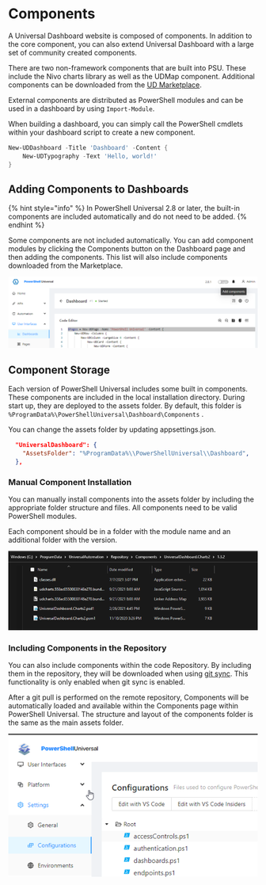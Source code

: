 # Components

A Universal Dashboard website is composed of components. In addition to the core component, you can also extend Universal Dashboard with a large set of community created components.

There are two non-framework components that are built into PSU. These include the Nivo charts library as well as the UDMap component. Additional components can be downloaded from the [UD Marketplace](https://marketplace.universaldashboard.io/).

External components are distributed as PowerShell modules and can be used in a dashboard by using `Import-Module`.

When building a dashboard, you can simply call the PowerShell cmdlets within your dashboard script to create a new component.

```powershell
New-UDDashboard -Title 'Dashboard' -Content {
    New-UDTypography -Text 'Hello, world!'
}
```

## Adding Components to Dashboards

{% hint style="info" %}
In PowerShell Universal 2.8 or later, the built-in components are included automatically and do not need to be added.&#x20;
{% endhint %}

Some components are not included automatically. You can add component modules by clicking the Components button on the Dashboard page and then adding the components. This list will also include components downloaded from the Marketplace.

![Add Components to a Dashboard](<../../../.gitbook/assets/image (319) (1) (1).png>)

## Component Storage

Each version of PowerShell Universal includes some built in components. These components are included in the local installation directory. During start up, they are deployed to the assets folder. By default, this folder is `%ProgramData%\PowerShellUniversal\Dashboard\Components` .

You can change the assets folder by updating appsettings.json.

```json
  "UniversalDashboard": {
    "AssetsFolder": "%ProgramData%\\PowerShellUniversal\\Dashboard",
  },
```

### Manual Component Installation

You can manually install components into the assets folder by including the appropriate folder structure and files. All components need to be valid PowerShell modules.

Each component should be in a folder with the module name and an additional folder with the version.

![](<../../../.gitbook/assets/image (285).png>)

### Including Components in the Repository

You can also include components within the code Repository. By including them in the repository, they will be downloaded when using [git sync](../../../config/git.md). This functionality is only enabled when git sync is enabled.

After a git pull is performed on the remote repository, Components will be automatically loaded and available within the Components page within PowerShell Universal. The structure and layout of the components folder is the same as the main assets folder.

![](<../../../.gitbook/assets/image (286).png>)
